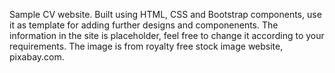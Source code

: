 Sample CV website. Built using HTML, CSS and Bootstrap components, use it as template for adding further designs and componenents.
The information in the site is placeholder, feel free to change it according to your requirements. The image is from royalty free stock image website, pixabay.com.
